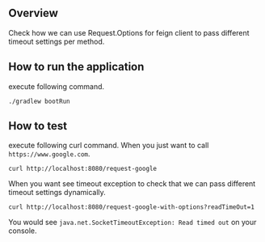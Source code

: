 ## Overview
Check how we can use Request.Options for feign client to pass different timeout settings 
per method.

## How to run the application
execute following command.
```
./gradlew bootRun
```

## How to test
execute following curl command.
When you just want to call `https://www.google.com`. 
```
curl http://localhost:8080/request-google
```

When you want see timeout exception to check that we can pass different timeout settings dynamically. 
```
curl http://localhost:8080/request-google-with-options?readTimeOut=1
```

You would see `java.net.SocketTimeoutException: Read timed out` on your console. 
